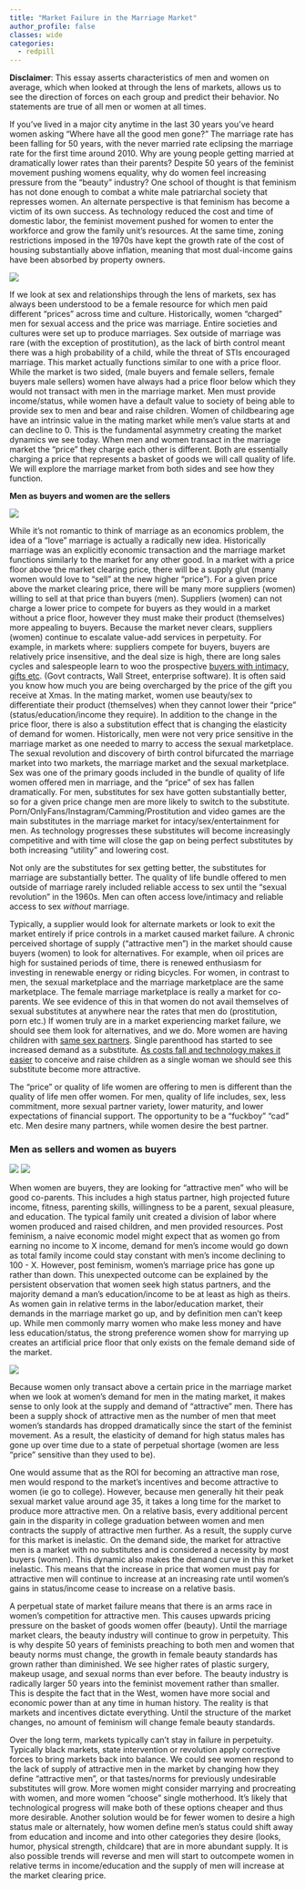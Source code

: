 ```yaml
---
title: "Market Failure in the Marriage Market"
author_profile: false
classes: wide
categories:
  - redpill
---
```


**Disclaimer**: This essay asserts characteristics of men and women on average, which when looked at through the lens of markets, allows us to see the direction of forces on each group and predict their behavior.  No statements are true of all men or women at all times.

If you’ve lived in a major city anytime in the last 30 years you’ve heard women asking “Where have all the good men gone?”  The marriage rate has been falling for 50 years, with the never married rate eclipsing the marriage rate for the first time around 2010.  Why are young people getting married at dramatically lower rates than their parents?  Despite 50 years of the feminist movement pushing womens equality, why do women feel increasing pressure from the “beauty” industry?  One school of thought is that feminism has not done enough to combat a white male patriarchal society that represses women.  An alternate perspective is that feminism has become a victim of its own success.  As technology reduced the cost and time of domestic labor, the feminist movement pushed for women to enter the workforce and grow the family unit’s resources. At the same time, zoning restrictions imposed in the 1970s have kept the growth rate of the cost of housing substantially above inflation, meaning that most dual-income gains have been absorbed by property owners.

<img class="center-image-no-width" src="https://ifstudies.org/ifs-admin/resources/screen-shot-2017-10-31-at-8.53.19-pm-3-w640.png">


If we look at sex and relationships through the lens of markets, sex has always been understood to be a female resource for which men paid different “prices” across time and culture.  Historically, women “charged” men for sexual access and the price was marriage.  Entire societies and cultures were set up to produce marriages. Sex outside of marriage was rare (with the exception of prostitution), as the lack of birth control meant there was a high probability of a child, while the threat of STIs encouraged marriage.  This market actually functions similar to one with a price floor.  While the market is two sided, (male buyers and female sellers, female buyers male sellers) women have always had a price floor below which they would not transact with men in the marriage market.  Men must provide income/status, while women have a default value to society of being able to provide sex to men and bear and raise children.  Women of childbearing age have an intrinsic value in the mating market while men’s value starts at and can decline to 0.  This is the fundamental asymmetry creating the market dynamics we see today.  When men and women transact in the marriage market the “price” they charge each other is different.  Both are essentially charging a price that represents a basket of goods we will call quality of life.  We will explore the marriage market from both sides and see how they function.  

**Men as buyers and women are the sellers**

<img class="center-image-smaller-width" src="https://lh3.googleusercontent.com/XpjS9QXj7uOIh5kMj4nG9US_H9ZJaKlrX-WkXpJdnBmFf-PbmIHNpHjEeT50p9V_qJNzFGfesdH-hI82pBZ6mCStBTTK55y6T7G9loebcbtAQbOFl1XYFsKc5UFR3nKh8OvwX_82">


While it’s not romantic to think of marriage as an economics problem, the idea of a “love” marriage is actually a radically new idea.  Historically marriage was an explicitly economic transaction and the marriage market functions similarly to the market for any other good.  In a market with a price floor above the market clearing price, there will be a supply glut (many women would love to “sell” at the new higher “price”). For a given price above the market clearing price, there will be many more suppliers (women) willing to sell at that price than buyers (men). Suppliers (women) can not charge a lower price to compete for buyers as they would in a market without a price floor, however they must make their product (themselves) more appealing to buyers.  Because the market never clears, suppliers (women) continue to escalate value-add services in perpetuity.  For example, in markets where: suppliers compete for buyers, buyers are relatively price insensitive, and the deal size is high, there are long sales cycles and salespeople learn to woo the prospective [buyers with intimacy, gifts etc](https://books.google.com/books?id=viwraQS5hHoC&pg=PA62&lpg=PA62&dq=sell+side+strippers&source=bl&ots=Q4Pkaud_Ru&sig=ACfU3U247tUHAZxeZoCvUivqO7DbhZUi9Q&hl=en&sa=X&ved=2ahUKEwj-5abRotLpAhXSc98KHTKgBpAQ6AEwAXoECAsQAQ#v=onepage&q=sell%20side%20strippers&f=false). (Govt contracts, Wall Street, enterprise software). It is often said you know how much you are being overcharged by the price of the gift you receive at Xmas. In the mating market, women use beauty/sex to differentiate their product (themselves) when they cannot lower their “price” (status/education/income they require).
	In addition to the change in the price floor, there is also a substitution effect that is changing the elasticity of demand for women. Historically, men were not very price sensitive in the marriage market as one needed to marry to access the sexual marketplace. The sexual revolution and discovery of birth control bifurcated the marriage market into two markets, the marriage market and the sexual marketplace. Sex was one of the primary goods included in the bundle of quality of life women offered men in marriage, and the “price” of sex has fallen dramatically.  For men, substitutes for sex have gotten substantially better, so for a given price change men are more likely to switch to the substitute. Porn/OnlyFans/Instagram/Camming/Prostitution and video games are the main substitutes in the marriage market for intacy/sex/entertainment for men.  As technology progresses these substitutes will become increasingly competitive and with time will close the gap on being perfect substitutes by both increasing “utility” and lowering cost.

Not only are the substitutes for sex getting better, the substitutes for marriage are substantially better.  The quality of life bundle offered to men outside of marriage rarely included reliable access to sex until the “sexual revolution” in the 1960s.  Men can often access love/intimacy and reliable access to sex _without_ marriage.

Typically, a supplier would look for alternate markets or look to exit the market entirely if price controls in a market caused market failure.  A chronic perceived shortage of supply (“attractive men”)  in the market should cause buyers (women) to look for alternatives.  For example, when oil prices are high for sustained periods of time, there is renewed enthusiasm for investing in renewable energy or riding bicycles. For women, in contrast to men, the sexual marketplace and the marriage marketplace are the same marketplace. The female marriage marketplace is really a market for co-parents. We see evidence of this in that women do not avail themselves of sexual substitutes at anywhere near the rates that men do (prostitution, porn etc.)  If women truly are in a market experiencing market failure, we should see them look for alternatives, and we do.  More women are having children with [same sex partners](https://news.gallup.com/poll/234863/estimate-lgbt-population-rises.aspx).  Single parenthood has started to see increased demand as a substitute.  [As costs fall and technology makes it easier](https://www.nytimes.com/2020/05/05/parenting/single-moms-by-choice-photos.html) to conceive and raise children as a single woman we should see this substitute become more attractive.

The “price” or quality of life women are offering to men is different than the quality of life men offer women.  For men, quality of life includes, sex, less commitment, more sexual partner variety, lower maturity, and lower expectations of financial support.  The opportunity to be a “fuckboy” “cad” etc.  Men desire many partners, while women desire the best partner.


### **Men as sellers and women as buyers**

<img class="center-image-smaller-width" src="https://lh3.googleusercontent.com/58ItYUwALHRGvpGzgbOWA0Ir84bYNKN80wpo0dmtAZq7NChB7C5OL7fkKtSlO1CRidOxOAzC63oYQwZecqxKkY1iG5HkVOGVWIfq7k79NyYejqrjg96_lz4B6gsKRC4snNAUgQ_N">

<img class="center-image-smaller-width" src="https://lh6.googleusercontent.com/iv3p2VicliB-PD6hev4soFKGP9vBkWMQzR3qzB6Q4Adv3fUyDhwHEn_acu7Bluh8m6dmjpWYGWzjuBDJ8zZ0x5Zoj6q7ERpD97zyDWpC7ot3qAAx0p50FJ5KohQTnIfbnDMcWrqH">

When women are buyers, they are looking for “attractive men” who will be good co-parents.  This includes a high status partner, high projected future income, fitness, parenting skills, willingness to be a parent, sexual pleasure, and education. The typical family unit created a division of labor where women produced and raised children, and men provided resources.  Post feminism, a naive economic model might expect that as women go from earning no income to X income, demand for men’s income would go down as total family income could stay constant with men’s income declining to 100 - X.  However, post feminism, women’s marriage price has gone up rather than down.  This unexpected outcome can be explained by the persistent observation that women seek high status partners, and the majority demand a man’s education/income to be at least as high as theirs.  As women gain in relative terms in the labor/education market, their demands in the marriage market go up, and by definition men can’t keep up.  While men commonly marry women who make less money and have less education/status, the strong preference women show for marrying up creates an artificial price floor that only exists on the female demand side of the market.  

<img class="center-image-smaller-width" src="https://lh5.googleusercontent.com/v1aie43IXt0LFZzmCy1gNVxsAvrxIxCrCk8Zo6M8SqkvaNGsQEGB7A0xi-AULm_7BPzCGn1Kx5aTxQRTKbAEFfegpTGek8oHAaeW8cGsNi_vPwDxxzu5vsgbxpJ0dW2mqxYA2k8u">

Because women only transact above a certain price in the marriage market when we look at women’s demand for men in the mating market, it makes sense to only look at the supply and demand of “attractive” men.  There has been a supply shock of attractive men as the number of men that meet women’s standards has dropped dramatically since the start of the feminist movement.  As a result, the elasticity of demand for high status males has gone up over time due to a state of perpetual shortage (women are less “price” sensitive than they used to be). 

One would assume that as the ROI for becoming an attractive man rose, men would respond to the market’s incentives and become attractive to women (ie go to college).  However, because men generally hit their peak sexual market value around age 35, it takes a long time for the market to produce more attractive men.  On a relative basis, every additional percent gain in the disparity in college graduation between women and men contracts the supply of attractive men further.  As a result, the supply curve for this market is inelastic.  On the demand side, the market for attractive men is a market with no substitutes and is considered a necessity by most buyers (women).  This dynamic also makes the demand curve in this market inelastic.  This means that the increase in price that women must pay for attractive men will continue to increase at an increasing rate until women’s gains in status/income cease to increase on a relative basis.

A perpetual state of market failure means that there is an arms race in women’s competition for attractive men.  This causes upwards pricing pressure on the basket of goods women offer (beauty).  Until the marriage market clears, the beauty industry will continue to grow in perpetuity.  This is why despite 50 years of feminists preaching to both men and women that beauty norms must change, the growth in female beauty standards has grown rather than diminished.  We see higher rates of plastic surgery, makeup usage, and sexual norms than ever before.  The beauty industry is radically larger 50 years into the feminist movement rather than smaller. This is despite the fact that in the West, women have more social and economic power than at any time in human history.  The reality is that markets and incentives dictate everything.  Until the structure of the market changes, no amount of feminism will change female beauty standards.  

Over the long term, markets typically can’t stay in failure in perpetuity.  Typically black markets, state intervention or revolution apply corrective forces to bring markets back into balance.  We could see women respond to the lack of supply of attractive men in the market by changing how they define “attractive men”, or that tastes/norms for previously undesirable substitutes will grow.  More women might consider marrying and procreating with women, and more women “choose” single motherhood.  It’s likely that technological progress will make both of these options cheaper and thus more desirable.  Another solution would be for fewer women to desire a high status male or alternately, how women define men’s status could shift away from education and income and into other categories they desire (looks, humor, physical strength, childcare) that are in more abundant supply. It is also possible trends will reverse and men will start to outcompete women in relative terms in income/education and the supply of men will increase at the market clearing price.

